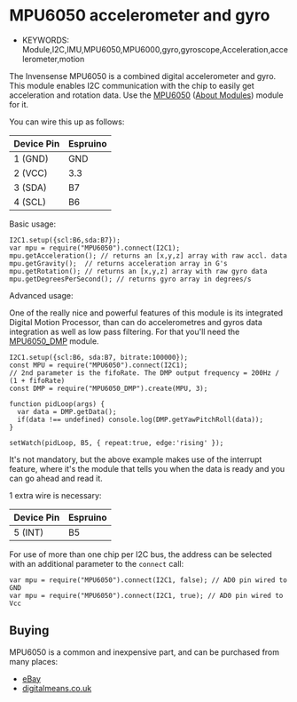 <!--- Copyright (c) 2014 Lars Toft Jacobsen. See the file LICENSE for copying permission. -->
MPU6050 accelerometer and gyro
==========================

* KEYWORDS: Module,I2C,IMU,MPU6050,MPU6000,gyro,gyroscope,Acceleration,accelerometer,motion

The Invensense MPU6050 is a combined digital accelerometer and gyro. This module enables I2C communication with the chip to easily get acceleration and rotation data. Use the [MPU6050](/modules/MPU6050.js) ([About Modules](/Modules)) module for it.

You can wire this up as follows:

| Device Pin | Espruino |
| ---------- | -------- |
| 1 (GND)    | GND      |
| 2 (VCC)    | 3.3      |
| 3 (SDA)    | B7       |
| 4 (SCL)    | B6       |

Basic usage:

```
I2C1.setup({scl:B6,sda:B7});
var mpu = require("MPU6050").connect(I2C1);
mpu.getAcceleration(); // returns an [x,y,z] array with raw accl. data
mpu.getGravity();  // returns acceleration array in G's
mpu.getRotation(); // returns an [x,y,z] array with raw gyro data
mpu.getDegreesPerSecond(); // returns gyro array in degrees/s
```

Advanced usage:

One of the really nice and powerful features of this module is its integrated Digital Motion Processor, than can do accelerometres and gyros data integration as well as low pass filtering.
For that you'll need the [MPU6050_DMP](/modules/MPU6050_DMP.js) module.

``` 
I2C1.setup({scl:B6, sda:B7, bitrate:100000});
const MPU = require("MPU6050").connect(I2C1);
// 2nd parameter is the fifoRate. The DMP output frequency = 200Hz / (1 + fifoRate)
const DMP = require("MPU6050_DMP").create(MPU, 3);

function pidLoop(args) {
  var data = DMP.getData();
  if(data !== undefined) console.log(DMP.getYawPitchRoll(data));
}

setWatch(pidLoop, B5, { repeat:true, edge:'rising' });
```

It's not mandatory, but the above example makes use of the interrupt feature, where it's the module that tells you when the data is ready and you can go ahead and read it. 

1 extra wire is necessary:

| Device Pin | Espruino |
| ---------- | -------- |
| 5 (INT)    | B5       |


For use of more than one chip per I2C bus, the address can be selected with an additional parameter to the `connect` call:

```
var mpu = require("MPU6050").connect(I2C1, false); // AD0 pin wired to GND
var mpu = require("MPU6050").connect(I2C1, true); // AD0 pin wired to Vcc
```

Buying
-----

MPU6050 is a common and inexpensive part, and can be purchased from many places:
* [eBay](http://www.ebay.com/sch/i.html?_nkw=MPU6050&_sacat=92074)
* [digitalmeans.co.uk](https://digitalmeans.co.uk/shop/index.php?route=product/search&tag=mpu6050)
